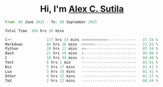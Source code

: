 <h1 align="center">Hi, I'm <a href="https://github.com/alexsutila" target="blank">Alex C. Sutila</a></h1>

<!--START_SECTION:waka-->

```rust
From: 04 June 2025 - To: 08 September 2025

Total Time: 369 hrs 26 mins

C++                177 hrs 43 mins >>>>>>>>>>>>-------------   47.54 %
Markdown           89 hrs 26 mins  >>>>>>-------------------   23.93 %
Python             28 hrs 11 mins  >>-----------------------   07.54 %
Bash               21 hrs 59 mins  >------------------------   05.88 %
C                  16 hrs 44 mins  >------------------------   04.48 %
Text               6 hrs 1 min     -------------------------   01.61 %
Nix                5 hrs 17 mins   -------------------------   01.41 %
Lua                5 hrs 16 mins   -------------------------   01.41 %
Other              4 hrs 22 mins   -------------------------   01.17 %
TeX                2 hrs 22 mins   -------------------------   00.64 %
```

<!--END_SECTION:waka-->
